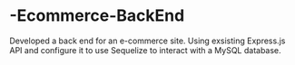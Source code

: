 # -Ecommerce-BackEnd
Developed a back end for an e-commerce site. Using exsisting Express.js API and configure it to use Sequelize to interact with a MySQL database.
